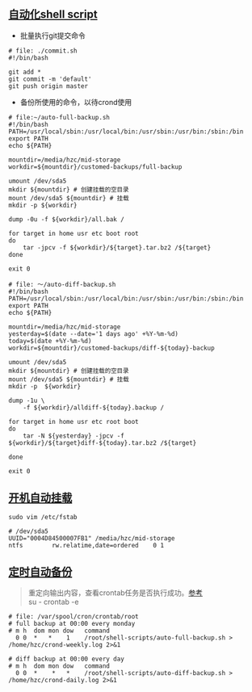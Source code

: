 ## [自动化shell script][1]
* 批量执行git提交命令  
	
```
# file: ./commit.sh
#!/bin/bash

git add *
git commit -m 'default'
git push origin master

```

* 备份所使用的命令，以待crond使用  
	
```
# file:~/auto-full-backup.sh
#!/bin/bash
PATH=/usr/local/sbin:/usr/local/bin:/usr/sbin:/usr/bin:/sbin:/bin
export PATH
echo ${PATH}

mountdir=/media/hzc/mid-storage
workdir=${mountdir}/customed-backups/full-backup

umount /dev/sda5
mkdir ${mountdir} # 创建挂载的空目录  
mount /dev/sda5 ${mountdir} # 挂载  
mkdir -p ${workdir}

dump -0u -f ${workdir}/all.bak / 

for target in home usr etc boot root
do
    tar -jpcv -f ${workdir}/${target}.tar.bz2 /${target}
done

exit 0

```

```
# file: ～/auto-diff-backup.sh
#!/bin/bash
PATH=/usr/local/sbin:/usr/local/bin:/usr/sbin:/usr/bin:/sbin:/bin
export PATH
echo ${PATH}

mountdir=/media/hzc/mid-storage
yesterday=$(date --date='1 days ago' +%Y-%m-%d)
today=$(date +%Y-%m-%d)
workdir=${mountdir}/customed-backups/diff-${today}-backup

umount /dev/sda5
mkdir ${mountdir} # 创建挂载的空目录
mount /dev/sda5 ${mountdir} # 挂载  
mkdir -p  ${workdir}

dump -1u \
    -f ${workdir}/alldiff-${today}.backup / 

for target in home usr etc root boot
do
    tar -N ${yesterday} -jpcv -f ${workdir}/${target}diff-${today}.tar.bz2 /${target}    
    
done

exit 0
```


## [开机自动挂载][2]
```
sudo vim /etc/fstab

# /dev/sda5 
UUID="0004D84500007FB1" /media/hzc/mid-storage
ntfs        rw.relatime,date=ordered    0 1

```


## [定时自动备份][3]
> 重定向输出内容，查看crontab任务是否执行成功。[参考](http://blog.csdn.net/ithomer/article/details/6817019)  
> su -
> crontab -e   
```
# file: /var/spool/cron/crontab/root
# full backup at 00:00 every monday  
# m h  dom mon dow   command
  0 0  *   *    1    /root/shell-scripts/auto-full-backup.sh > /home/hzc/crond-weekly.log 2>&1

# diff backup at 00:00 every day
# m h  dom mon dow   command
  0 0  *    *   *    /root/shell-scripts/auto-diff-backup.sh > /home/hzc/crond-daily.log 2>&1 

```





[1]: http://linux.vbird.org/linux_basic/0340bashshell-scripts.php

[2]: http://linux.vbird.org/linux_basic/0230filesystem.php#bootup

[3]: http://linux.vbird.org/linux_basic/0430cron.php#whatiscron_type





